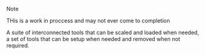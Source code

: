 > [!NOTE]
> THis is a work in proccess and may not ever come to completion

A suite of interconnected tools that can be scaled and loaded when needed, a set of tools that can be setup when needed and removed when not required.
